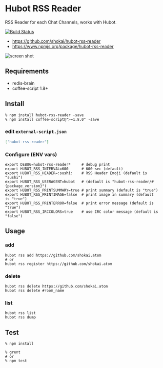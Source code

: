 Hubot RSS Reader
================
RSS Reader for each Chat Channels, works with Hubot.

[![Build Status](https://travis-ci.org/shokai/hubot-rss-reader.svg?branch=master)](https://travis-ci.org/shokai/hubot-rss-reader)

- https://github.com/shokai/hubot-rss-reader
- https://www.npmjs.org/package/hubot-rss-reader

![screen shot](http://gyazo.com/234dfb14d76bb3de9efd88bfe8dc6522.png)

Requirements
------------

- redis-brain
- coffee-script 1.8+


Install
-------

    % npm install hubot-rss-reader -save
    % npm install coffee-script@">=1.8.0" -save

### edit `external-script.json`

```json
["hubot-rss-reader"]
```

### Configure (ENV vars)

    export DEBUG=hubot-rss-reader*     # debug print
    export HUBOT_RSS_INTERVAL=600      # 600 sec (default)
    export HUBOT_RSS_HEADER=:sushi:    # RSS Header Emoji (default is "sushi")
    export HUBOT_RSS_USERAGENT=hubot   # (default is "hubot-rss-reader/#{package_version}")
    export HUBOT_RSS_PRINTSUMMARY=true # print summary (default is "true")
    export HUBOT_RSS_PRINTIMAGE=false  # print image in summary (default is "true")
    export HUBOT_RSS_PRINTERROR=false  # print error message (default is "true")
    export HUBOT_RSS_IRCCOLORS=true    # use IRC color message (default is "false")


Usage
-----

### add

    hubot rss add https://github.com/shokai.atom
    # or
    hubot rss register https://github.com/shokai.atom


### delete

    hubot rss delete https://github.com/shokai.atom
    hubot rss delete #room_name

### list

    hubot rss list
    hubot rss dump


Test
----

    % npm install

    % grunt
    # or
    % npm test
